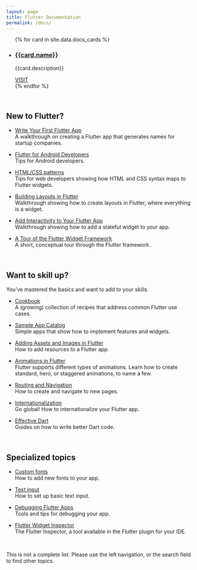 ```yaml
---
layout: page
title: Flutter Documentation
permalink: /docs/
---
```


<ul class="cards">
{% for card in site.data.docs_cards %}
	<li class="cards__item">
	    <div class="card">
		    <h3 class="catalog-category-title"><a class="action-link" href="{{card.url}}">{{card.name}}</a></h3>
		    <p>{{card.description}}</p>
		    <div class="card-action">
		        <a class="action-link" href="{{card.url}}">VISIT</a>
		    </div>
		</div>
	</li>
{% endfor %}
</ul>

&nbsp;


## New to Flutter?

* [Write Your First Flutter App](/tutorials/get-started/)  
  A walkthrough on creating a Flutter app that generates names for startup companies.

* [Flutter for Android Developers](/flutter-for-android/)  
  Tips for Android developers.

* [HTML/CSS patterns](/web-analogs/)  
  Tips for web developers showing how HTML and CSS syntax maps to Flutter widgets.

* [Building Layouts in Flutter](/tutorials/layout/)  
  Walkthrough showing how to create layouts in Flutter, where everything is a widget.

* [Add Interactivity to Your Flutter App](/tutorials/interactivity/)  
  Walkthrough showing how to add a stateful widget to your app.

* [A Tour of the Flutter Widget Framework](/widgets-intro/)  
  A short, conceptual tour through the Flutter framework.

&nbsp;


## Want to skill up?

You’ve mastered the basics and want to add to your skills.

* [Cookbook](/cookbook/)  
  A (growing) collection of recipes that address common Flutter use cases.

* [Sample App Catalog](/samples/)  
  Simple apps that show how to implement features and widgets.

* [Adding Assets and Images in Flutter](/assets-and-images/)  
  How to add resources to a Flutter app.

* [Animations in Flutter](/animations/)  
  Flutter supports different types of animations. Learn how to create standard,
  hero, or staggered animations, to name a few.

* [Routing and Navigation](/routing-and-navigation/)  
  How to create and navigate to new pages.
  
* [Internationalization](/tutorials/internationalization/)  
  Go global! How to internationalize your Flutter app.

* [Effective Dart](https://www.dartlang.org/guides/language/effective-dart)  
  Guides on how to write better Dart code.

&nbsp;


## Specialized topics

* [Custom fonts](/custom-fonts/)  
  How to add new fonts to your app.

* [Text input](/text-input/)  
  How to set up basic text input.

* [Debugging Flutter Apps](/debugging/)  
  Tools and tips for debugging your app.
  
* [Flutter Widget Inspector](/inspector/)  
  The Flutter Inspector, a tool available in the Flutter plugin for your IDE.

&nbsp;


This is not a complete list. Please use the left navigation, or the search 
field to find other topics.
